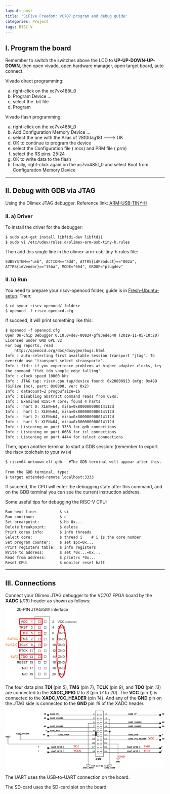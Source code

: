 ```yaml
---
layout: post
title: "SiFive Freedom: VC707 program and debug guide"
categories: Project
tags: RISC-V
---
```


## I. Program the board

Remember to switch the switches above the LCD to **UP-UP-DOWN-UP-DOWN**,
then open vivado, open hardware manager, open target board, auto connect.

Vivado direct programming:
<ol type="a">
  <li>right-click on the xc7vx485t_0</li>
  <li>Program Device ...</li>
  <li>select the .bit file</li>
  <li>Program</li>
</ol>

Vivado flash programming:
<ol type="a">
  <li>right-click on the xc7vx485t_0</li>
  <li>Add Configuration Memory Device ...</li>
  <li>select the one with the Alias of 28f00ag18f ---> OK</li>
  <li>OK to continue to program the device</li>
  <li>select the Configuration file (.mcs) and PRM file (.prm)</li>
  <li>select the RS pins: 25:24</li>
  <li>OK to write data to the flash</li>
  <li>finally, right-click again on the xc7vx485t_0 and select Boot from Configuration Memory Device</li>
</ol>

* * *

## II. Debug with GDB via JTAG

Using the Olimex JTAG debugger. Reference link: [ARM-USB-TINY-H](https://www.olimex.com/Products/ARM/JTAG/ARM-USB-TINY-H/).

### II. a) Driver

To install the driver for the debugger:
```shell
$ sudo apt-get install libftdi-dev libftdi1
$ sudo vi /etc/udev/rules.d/olimex-arm-usb-tiny-h.rules
```

Then add this single line in the olimex-arm-usb-tiny-h.rules file:
```shell
SUBSYSTEM=="usb", ACTION=="add", ATTRS{idProduct}=="002a", ATTRS{idVendor}=="15ba", MODE="664", GROUP="plugdev"
```

### II. b) Run

You need to prepare your riscv-openocd folder, guide is in [Fresh-Ubuntu-setup](/tutorial/2020/07/23/Fresh-Ubuntu-setup#h-ii-g-openocd). Then:
```shell
$ cd <your riscv-openocd/ folder>
$ openocd -f riscv-openocd.cfg
```

If succeed, it will print something like this:
```shell
$ openocd -f openocd.cfg 
Open On-Chip Debugger 0.10.0+dev-00824-gf93ede540 (2019-11-05-10:20)
Licensed under GNU GPL v2
For bug reports, read
	http://openocd.org/doc/doxygen/bugs.html
Info : auto-selecting first available session transport "jtag". To override use 'transport select <transport>'.
Info : ftdi: if you experience problems at higher adapter clocks, try the command "ftdi_tdo_sample_edge falling"
Info : clock speed 10000 kHz
Info : JTAG tap: riscv.cpu tap/device found: 0x20000913 (mfg: 0x489 (SiFive Inc), part: 0x0000, ver: 0x2)
Info : datacount=2 progbufsize=16
Info : Disabling abstract command reads from CSRs.
Info : Examined RISC-V core; found 4 harts
Info :  hart 0: XLEN=64, misa=0x800000000014112d
Info :  hart 1: XLEN=64, misa=0x800000000014112d
Info :  hart 2: XLEN=64, misa=0x800000000014112d
Info :  hart 3: XLEN=64, misa=0x800000000014112d
Info : Listening on port 3333 for gdb connections
Info : Listening on port 6666 for tcl connections
Info : Listening on port 4444 for telnet connections
```

Then, open another terminal to start a GDB session: (remember to export the riscv toolchain to your ```PATH```)
```shell
$ riscv64-unknown-elf-gdb   #The GDB terminal will appear after this.

From the GDB terminal, type:
$ target extended-remote localhost:3333
```
If succeed, the CPU will enter the debugging state after this command,
and on the GDB terminal you can see the current instruction address.

Some useful tips for debugging the RISC-V CPU:
```shell
Run next line:          $ si
Run continue:           $ c
Set breakpoint:         $ hb 0x...
Delete breakpoint:      $ delete
Print cores info:       $ info threads
Select core:            $ thread i    # i is the core number
Set program counter:    $ set $pc=0x...
Print registers table:	$ info registers
Write to address:       $ set *0x...=0x...
Read from address:      $ print/x *0x...
Reset CPU:              $ monitor reset halt
```

* * *

## III. Connections

Connect your Olimex JTAG debugger to the VC707 FPGA board by the **XADC** (*J19*) header as shown as follows:

![Branching](/assets/sources/freedom//jtag-20pin.png)

The four data pins **TDI** (pin *5*), **TMS** (pin *7*), **TCLK** (pin *9*), and **TDO** (pin *13*) are connected to the **XADC_GPIO** *0* to *3* (pin *17* to *20*). The **VCC** (pin *1*) is connected to the **XADC_VCC_HEADER** (pin *14*). And any of the **GND** pin on the JTAG side is connected to the **GND** pin *16* of the XADC header.

![Branching](/assets/sources/freedom//jtag-xadc.png)

The UART uses the USB-to-UART connection on the board.

The SD-card uses the SD-card slot on the board
